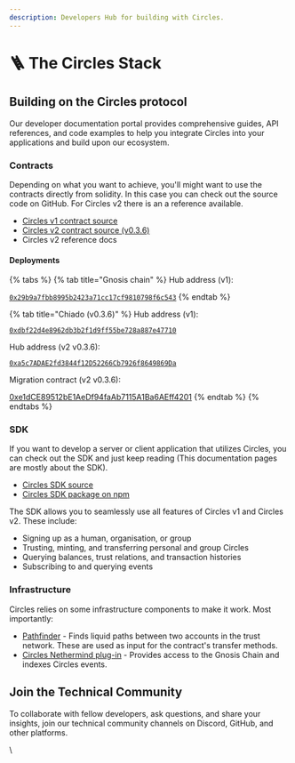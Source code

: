 ```yaml
---
description: Developers Hub for building with Circles.
---
```


# 🪜 The Circles Stack

## Building on the Circles protocol

Our developer documentation portal provides comprehensive guides, API references, and code examples to help you integrate Circles into your applications and build upon our ecosystem.

### Contracts

Depending on what you want to achieve, you'll might want to use the contracts directly from solidity. In this case you can check out the source code on GitHub. For Circles v2 there is an a reference available.

* [Circles v1 contract source](https://github.com/circlesubi/circles-contracts/)&#x20;
* [Circles v2 contract source (v0.3.6)](https://github.com/aboutcircles/circles-contracts-v2/releases/tag/rc-v0.3.6-alpha)
* Circles v2 reference docs

#### Deployments

{% tabs %}
{% tab title="Gnosis chain" %}
Hub address (v1):

[`0x29b9a7fbb8995b2423a71cc17cf9810798f6c543`](https://gnosisscan.io/address/0x29b9a7fbb8995b2423a71cc17cf9810798f6c543)
{% endtab %}

{% tab title="Chiado (v0.3.6)" %}
Hub address (v1):

[`0xdbf22d4e8962db3b2f1d9ff55be728a887e47710`](https://gnosis-chiado.blockscout.com/address/0xdbF22D4e8962Db3b2F1d9Ff55be728A887e47710)

Hub address (v2 v0.3.6):

[`0xa5c7ADAE2fd3844f12D52266Cb7926f8649869Da`](https://gnosis-chiado.blockscout.com/address/0xa5c7ADAE2fd3844f12D52266Cb7926f8649869Da)

Migration contract (v2 v0.3.6):

[0xe1dCE89512bE1AeDf94faAb7115A1Ba6AEff4201](https://gnosis-chiado.blockscout.com/address/0xe1dCE89512bE1AeDf94faAb7115A1Ba6AEff4201)
{% endtab %}
{% endtabs %}

### SDK

If you want to develop a server or client application that utilizes Circles, you can check out the SDK and just keep reading (This documentation pages are mostly about the SDK).

* [Circles SDK source](https://github.com/aboutcircles/circles-sdk)
* [Circles SDK package on npm](https://www.npmjs.com/package/@circles-sdk/sdk)

The SDK allows you to seamlessly use all features of Circles v1 and Circles v2. These include:

* Signing up as a human, organisation, or group
* Trusting, minting, and transferring personal and group Circles
* Querying balances, trust relations, and transaction histories
* Subscribing to and querying events

### Infrastructure

Circles relies on some infrastructure components to make it work. Most importantly:

* [Pathfinder](https://github.com/circlesUBI/pathfinder2) - Finds liquid paths between two accounts in the trust network. These are used as input for the contract's transfer methods.
* [Circles Nethermind plug-in](https://github.com/aboutcircles/circles-nethermind-plugin) - Provides access to the Gnosis Chain and indexes Circles events.

## Join the Technical Community

To collaborate with fellow developers, ask questions, and share your insights, join our technical community channels on Discord, GitHub, and other platforms.

\
